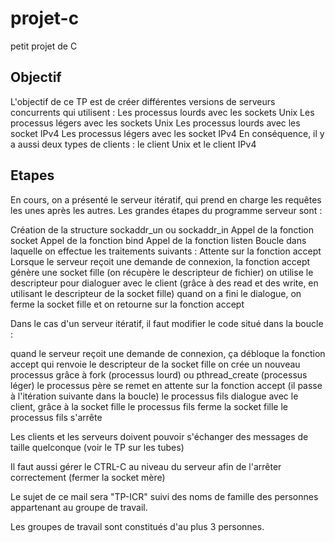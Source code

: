 # projet-c
petit projet de C

## Objectif

L'objectif de ce TP est de créer différentes versions de serveurs concurrents qui utilisent :
Les processus lourds avec les sockets Unix
Les processus légers avec les sockets Unix
Les processus lourds avec les socket IPv4
Les processus légers avec les socket IPv4
En conséquence, il y a aussi deux types de clients : le client Unix et le client IPv4
 

## Etapes

En cours, on a présenté le serveur itératif, qui prend en charge les requêtes les unes après les autres. Les grandes étapes du programme serveur sont :
 

Création de la structure sockaddr_un ou sockaddr_in
Appel de la fonction socket
Appel de la fonction bind
Appel de la fonction listen
Boucle dans laquelle on effectue les traitements suivants :
Attente sur la fonction accept
Lorsque le serveur reçoit une demande de connexion, la fonction accept génère une socket fille (on récupère le descripteur de fichier)
on utilise le descripteur pour dialoguer avec le client (grâce à des read et des write, en utilisant le descripteur de la socket fille)
quand on a fini le dialogue, on ferme la socket fille et on retourne sur la fonction accept
 

Dans le cas d'un serveur itératif, il faut modifier le code situé dans la boucle :
 

quand le serveur reçoit une demande de connexion, ça débloque la fonction accept qui renvoie le descripteur de la socket fille
on crée un nouveau processus grâce à fork (processus lourd) ou pthread_create (processus léger)
le processus père se remet en attente sur la fonction accept (il passe à l'itération suivante dans la boucle)
le processus fils dialogue avec le client, grâce à la socket fille
le processus fils ferme la socket fille
le processus fils s'arrête
 

 

 

Les clients et les serveurs doivent pouvoir s'échanger des messages de taille quelconque (voir le TP sur les tubes)
 

Il faut aussi gérer le CTRL-C au niveau du serveur afin de l'arrêter correctement (fermer la socket mère)
 

 
 

Le sujet de ce mail sera "TP-ICR" suivi des noms de famille des personnes appartenant au groupe de travail.
 

Les groupes de travail sont constitués d'au plus 3 personnes.
